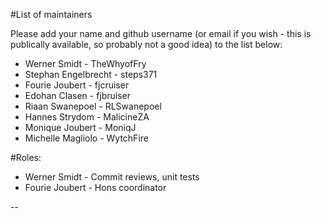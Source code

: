 #List of maintainers

Please add your name and github username (or email if you wish - this is publically available, so probably not a good idea) to the list below:

* Werner Smidt - TheWhyofFry
* Stephan Engelbrecht - steps371
* Fourie Joubert - fjcruiser
* Edohan Clasen - fjbruiser
* Riaan Swanepoel - RLSwanepoel
* Hannes Strydom - MalicineZA
* Monique Joubert - MoniqJ
* Michelle Magliolo - WytchFire

#Roles:

* Werner Smidt - Commit reviews, unit tests
* Fourie Joubert - Hons coordinator


--
